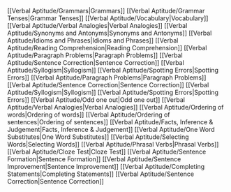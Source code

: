  [[Verbal Aptitude/Grammars|Grammars]]
 [[Verbal Aptitude/Grammar Tenses|Grammar Tenses]]
 [[Verbal Aptitude/Vocabulary|Vocabulary]]
 [[Verbal Aptitude/Verbal Analogies|Verbal Analogies]]
 [[Verbal Aptitude/Synonyms and Antonyms|Synonyms and Antonyms]]
 [[Verbal Aptitude/Idioms and Phrases|Idioms and Phrases]]
 [[Verbal Aptitude/Reading Comprehension|Reading Comprehension]]
 [[Verbal Aptitude/Paragraph Problems|Paragraph Problems]]
 [[Verbal Aptitude/Sentence Correction|Sentence Correction]]
 [[Verbal Aptitude/Syllogism|Syllogism]]
 [[Verbal Aptitude/Spotting Errors|Spotting Errors]]
 [[Verbal Aptitude/Paragraph Problems|Paragraph Problems]]
 [[Verbal Aptitude/Sentence Correction|Sentence Correction]]
 [[Verbal Aptitude/Syllogism|Syllogism]]
 [[Verbal Aptitude/Spotting Errors|Spotting Errors]]
 [[Verbal Aptitude/Odd one out|Odd one out]]
 [[Verbal Aptitude/Verbal Analogies|Verbal Analogies]]
 [[Verbal Aptitude/Ordering of words|Ordering of words]]
 [[Verbal Aptitude/Ordering of sentences|Ordering of sentences]]
 [[Verbal Aptitude/Facts, Inference & Judgement|Facts, Inference & Judgement]]
 [[Verbal Aptitude/One Word Substitutes|One Word Substitutes]]
 [[Verbal Aptitude/Selecting Words|Selecting Words]]
 [[Verbal Aptitude/Phrasal Verbs|Phrasal Verbs]]
 [[Verbal Aptitude/Cloze Test|Cloze Test]]
 [[Verbal Aptitude/Sentence Formation|Sentence Formation]]
 [[Verbal Aptitude/Sentence Improvement|Sentence Improvement]]
 [[Verbal Aptitude/Completing Statements|Completing Statements]]
 [[Verbal Aptitude/Sentence Correction|Sentence Correction]]